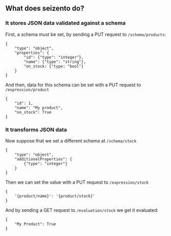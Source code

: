 ## What does seizento do?

### It stores JSON data validated against a schema

First, a schema must be set, by sending a PUT request to `/schema/products`:

```
{
    "type": "object",
    "properties": {
        "id": {"type": "integer"},
        "name": {"type": "string"},
        "on_stock: {"type: "bool"}
    }
}
```

And then, data for this schema can be set with a PUT request to `/expression/product`

```
{
    "id": 1,
    "name": "My product",
    "on_stock": True
}
```

### It transforms JSON data

Now suppose that we set a different schema at `/schema/stock`

```
{
    "type": "object",
    "additionalProperties": {
        {"type": "integer"}
    }
}
```

Then we can set the value with a PUT request to `/expression/stock`

```
{
    '{product/name}': '{product/stock}'
}
```

And by sending a GET request to `/evaluation/stock` we get it evaluated:

```
{
    "My Product": True
}
```